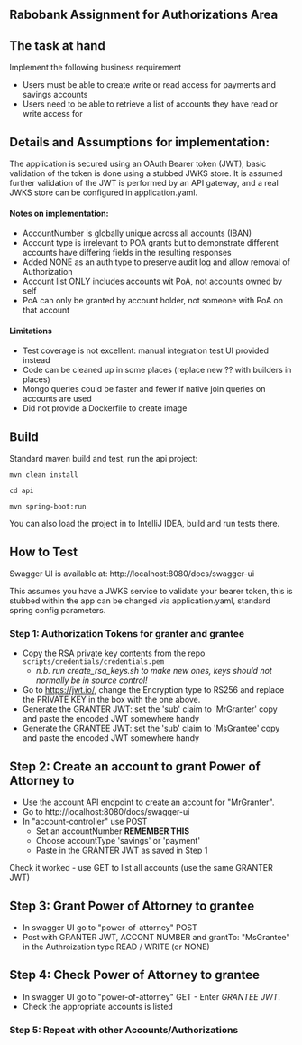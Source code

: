 ## Rabobank Assignment for Authorizations Area

## The task at hand

Implement the following business requirement

- Users must be able to create write or read access for payments and savings accounts
- Users need to be able to retrieve a list of accounts they have read or write access for

## Details and Assumptions for implementation:


The application is secured using an OAuth Bearer token (JWT), basic validation of the token is done using a stubbed JWKS store.
It is assumed further validation of the JWT is performed by an API gateway, and a real JWKS store can be configured in application.yaml.

#### Notes on implementation:
* AccountNumber is globally unique across all accounts (IBAN)
* Account type is irrelevant to POA grants but to demonstrate different accounts  have differing fields in the resulting responses
* Added NONE as an auth type to preserve audit log and allow removal of Authorization
* Account list ONLY includes accounts wit PoA, not accounts owned by self
* PoA can only be granted by account holder, not someone with PoA on that account

#### Limitations
* Test coverage is not excellent: manual integration test UI provided instead
* Code can be cleaned up in some places (replace new ?? with builders in places)
* Mongo queries could be faster and fewer if native join queries on accounts are used
* Did not provide a Dockerfile to create image

## Build

Standard maven build and test, run the api project:

``
mvn clean install
``

``cd api``

``mvn spring-boot:run``

You can also load the project in to IntelliJ IDEA, build and run tests there.

## How to Test

Swagger UI is available at: http://localhost:8080/docs/swagger-ui

This assumes you have a JWKS service to validate your bearer token, this is stubbed within the app can be changed via application.yaml, standard spring config parameters.

### Step 1: Authorization Tokens for granter and grantee

* Copy the RSA private key contents from the repo `scripts/credentials/credentials.pem`
  * *n.b. run create_rsa_keys.sh to make new ones, keys should not normally be in source control!*
* Go to https://jwt.io/, change the Encryption type to RS256 and replace the PRIVATE KEY in the box with the one above.
* Generate the GRANTER JWT: set the 'sub' claim to 'MrGranter' copy and paste the encoded JWT somewhere handy
* Generate the GRANTEE JWT: set the 'sub' claim to 'MsGrantee' copy and paste the encoded JWT somewhere handy

## Step 2: Create an account to grant Power of Attorney to

* Use the account API endpoint to create an account for "MrGranter".
* Go to http://localhost:8080/docs/swagger-ui
* In "account-controller" use POST
  * Set an accountNumber **REMEMBER THIS**
  * Choose accountType 'savings' or 'payment'
  * Paste in the GRANTER JWT as saved in Step 1

Check it worked - use GET to list all accounts (use the same GRANTER JWT)

## Step 3: Grant Power of Attorney to grantee

* In swagger UI go to "power-of-attorney" POST
* Post with GRANTER JWT, ACCONT NUMBER and grantTo: "MsGrantee" in the Authroization type READ / WRITE (or NONE)

## Step 4: Check Power of Attorney to grantee

* In swagger UI go to "power-of-attorney" GET - Enter *GRANTEE JWT*.
* Check the appropriate accounts is listed

### Step 5: Repeat with other Accounts/Authorizations



